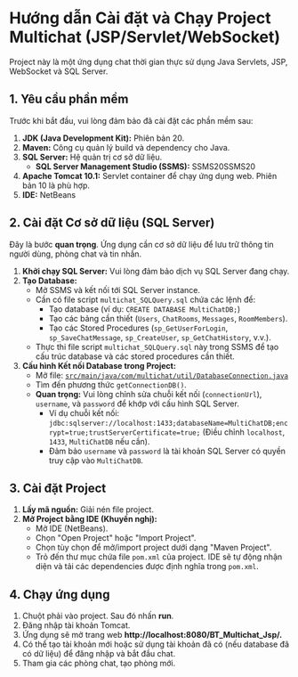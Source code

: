 # Hướng dẫn Cài đặt và Chạy Project Multichat (JSP/Servlet/WebSocket)

Project này là một ứng dụng chat thời gian thực sử dụng Java Servlets, JSP, WebSocket và SQL Server.

## 1. Yêu cầu phần mềm

Trước khi bắt đầu, vui lòng đảm bảo đã cài đặt các phần mềm sau:

1.  **JDK (Java Development Kit):** Phiên bản 20.
2.  **Maven:** Công cụ quản lý build và dependency cho Java.
3.  **SQL Server:** Hệ quản trị cơ sở dữ liệu.
    *   **SQL Server Management Studio (SSMS):** SSMS20SSMS20
4.  **Apache Tomcat 10.1:** Servlet container để chạy ứng dụng web. Phiên bản 10 là phù hợp.
5.  **IDE:** NetBeans

## 2. Cài đặt Cơ sở dữ liệu (SQL Server)

Đây là bước **quan trọng**. Ứng dụng cần cơ sở dữ liệu để lưu trữ thông tin người dùng, phòng chat và tin nhắn.

1.  **Khởi chạy SQL Server:** Vui lòng đảm bảo dịch vụ SQL Server đang chạy.
2.  **Tạo Database:**
    *   Mở SSMS và kết nối tới SQL Server instance.
    *   Cần có file script `multichat_SQLQuery.sql` chứa các lệnh để:
        *   Tạo database (ví dụ: `CREATE DATABASE MultiChatDB;`)
        *   Tạo các bảng cần thiết (`Users`, `ChatRooms`, `Messages`, `RoomMembers`).
        *   Tạo các Stored Procedures (`sp_GetUserForLogin`, `sp_SaveChatMessage`, `sp_CreateUser`, `sp_GetChatHistory`, v.v.).
    *   Thực thi file script `multichat_SQLQuery.sql` này trong SSMS để tạo cấu trúc database và các stored procedures cần thiết.
3.  **Cấu hình Kết nối Database trong Project:**
    *   Mở file: [`src/main/java/com/multichat/util/DatabaseConnection.java`](src/main/java/com/multichat/util/DatabaseConnection.java)
    *   Tìm đến phương thức `getConnectionDB()`.
    *   **Quan trọng:** Vui lòng chỉnh sửa chuỗi kết nối (`connectionUrl`), `username`, và `password` để khớp với cấu hình SQL Server.
        *   Ví dụ chuỗi kết nối: `jdbc:sqlserver://localhost:1433;databaseName=MultiChatDB;encrypt=true;trustServerCertificate=true;` (Điều chỉnh `localhost`, `1433`, `MultiChatDB` nếu cần).
        *   Đảm bảo `username` và `password` là tài khoản SQL Server có quyền truy cập vào `MultiChatDB`.

## 3. Cài đặt Project

1.  **Lấy mã nguồn:** Giải nén file project.
2.  **Mở Project bằng IDE (Khuyến nghị):**
    *   Mở IDE (NetBeans).
    *   Chọn "Open Project" hoặc "Import Project".
    *   Chọn tùy chọn để mở/import project dưới dạng "Maven Project".
    *   Trỏ đến thư mục chứa file `pom.xml` của project. IDE sẽ tự động nhận diện và tải các dependencies được định nghĩa trong `pom.xml`.

## 4. Chạy ứng dụng
1.  Chuột phải vào project. Sau đó nhấn **run**.
2.  Đăng nhập tài khoản Tomcat.
3.  Ứng dụng sẽ mở trang web **http://localhost:8080/BT_Multichat_Jsp/.**
4.  Có thể tạo tài khoản mới hoặc sử dụng tài khoản đã có (nếu database đã có dữ liệu) để đăng nhập và bắt đầu chat.
5.  Tham gia các phòng chat, tạo phòng mới.

